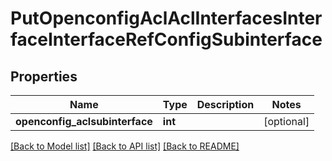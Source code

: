 # PutOpenconfigAclAclInterfacesInterfaceInterfaceRefConfigSubinterface

## Properties
Name | Type | Description | Notes
------------ | ------------- | ------------- | -------------
**openconfig_aclsubinterface** | **int** |  | [optional] 

[[Back to Model list]](../README.md#documentation-for-models) [[Back to API list]](../README.md#documentation-for-api-endpoints) [[Back to README]](../README.md)


